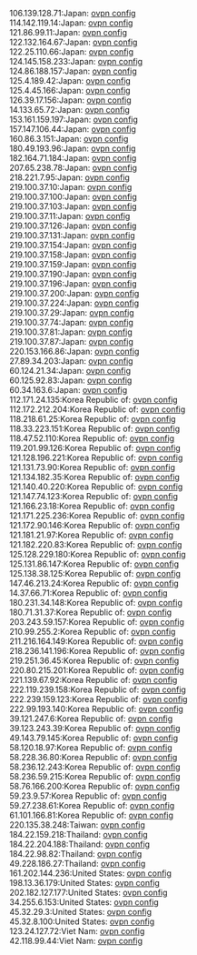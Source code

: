 106.139.128.71:Japan: [ovpn config](vpn/106_139_128_71.ovpn)  
114.142.119.14:Japan: [ovpn config](vpn/114_142_119_14.ovpn)  
121.86.99.11:Japan: [ovpn config](vpn/121_86_99_11.ovpn)  
122.132.164.67:Japan: [ovpn config](vpn/122_132_164_67.ovpn)  
122.25.110.66:Japan: [ovpn config](vpn/122_25_110_66.ovpn)  
124.145.158.233:Japan: [ovpn config](vpn/124_145_158_233.ovpn)  
124.86.188.157:Japan: [ovpn config](vpn/124_86_188_157.ovpn)  
125.4.189.42:Japan: [ovpn config](vpn/125_4_189_42.ovpn)  
125.4.45.166:Japan: [ovpn config](vpn/125_4_45_166.ovpn)  
126.39.17.156:Japan: [ovpn config](vpn/126_39_17_156.ovpn)  
14.133.65.72:Japan: [ovpn config](vpn/14_133_65_72.ovpn)  
153.161.159.197:Japan: [ovpn config](vpn/153_161_159_197.ovpn)  
157.147.106.44:Japan: [ovpn config](vpn/157_147_106_44.ovpn)  
160.86.3.151:Japan: [ovpn config](vpn/160_86_3_151.ovpn)  
180.49.193.96:Japan: [ovpn config](vpn/180_49_193_96.ovpn)  
182.164.71.184:Japan: [ovpn config](vpn/182_164_71_184.ovpn)  
207.65.238.78:Japan: [ovpn config](vpn/207_65_238_78.ovpn)  
218.221.7.95:Japan: [ovpn config](vpn/218_221_7_95.ovpn)  
219.100.37.10:Japan: [ovpn config](vpn/219_100_37_10.ovpn)  
219.100.37.100:Japan: [ovpn config](vpn/219_100_37_100.ovpn)  
219.100.37.103:Japan: [ovpn config](vpn/219_100_37_103.ovpn)  
219.100.37.11:Japan: [ovpn config](vpn/219_100_37_11.ovpn)  
219.100.37.126:Japan: [ovpn config](vpn/219_100_37_126.ovpn)  
219.100.37.131:Japan: [ovpn config](vpn/219_100_37_131.ovpn)  
219.100.37.154:Japan: [ovpn config](vpn/219_100_37_154.ovpn)  
219.100.37.158:Japan: [ovpn config](vpn/219_100_37_158.ovpn)  
219.100.37.159:Japan: [ovpn config](vpn/219_100_37_159.ovpn)  
219.100.37.190:Japan: [ovpn config](vpn/219_100_37_190.ovpn)  
219.100.37.196:Japan: [ovpn config](vpn/219_100_37_196.ovpn)  
219.100.37.200:Japan: [ovpn config](vpn/219_100_37_200.ovpn)  
219.100.37.224:Japan: [ovpn config](vpn/219_100_37_224.ovpn)  
219.100.37.29:Japan: [ovpn config](vpn/219_100_37_29.ovpn)  
219.100.37.74:Japan: [ovpn config](vpn/219_100_37_74.ovpn)  
219.100.37.81:Japan: [ovpn config](vpn/219_100_37_81.ovpn)  
219.100.37.87:Japan: [ovpn config](vpn/219_100_37_87.ovpn)  
220.153.166.86:Japan: [ovpn config](vpn/220_153_166_86.ovpn)  
27.89.34.203:Japan: [ovpn config](vpn/27_89_34_203.ovpn)  
60.124.21.34:Japan: [ovpn config](vpn/60_124_21_34.ovpn)  
60.125.92.83:Japan: [ovpn config](vpn/60_125_92_83.ovpn)  
60.34.163.6:Japan: [ovpn config](vpn/60_34_163_6.ovpn)  
112.171.24.135:Korea Republic of: [ovpn config](vpn/112_171_24_135.ovpn)  
112.172.212.204:Korea Republic of: [ovpn config](vpn/112_172_212_204.ovpn)  
118.218.61.25:Korea Republic of: [ovpn config](vpn/118_218_61_25.ovpn)  
118.33.223.151:Korea Republic of: [ovpn config](vpn/118_33_223_151.ovpn)  
118.47.52.110:Korea Republic of: [ovpn config](vpn/118_47_52_110.ovpn)  
119.201.99.126:Korea Republic of: [ovpn config](vpn/119_201_99_126.ovpn)  
121.128.196.221:Korea Republic of: [ovpn config](vpn/121_128_196_221.ovpn)  
121.131.73.90:Korea Republic of: [ovpn config](vpn/121_131_73_90.ovpn)  
121.134.182.35:Korea Republic of: [ovpn config](vpn/121_134_182_35.ovpn)  
121.140.40.220:Korea Republic of: [ovpn config](vpn/121_140_40_220.ovpn)  
121.147.74.123:Korea Republic of: [ovpn config](vpn/121_147_74_123.ovpn)  
121.166.23.18:Korea Republic of: [ovpn config](vpn/121_166_23_18.ovpn)  
121.171.225.236:Korea Republic of: [ovpn config](vpn/121_171_225_236.ovpn)  
121.172.90.146:Korea Republic of: [ovpn config](vpn/121_172_90_146.ovpn)  
121.181.21.97:Korea Republic of: [ovpn config](vpn/121_181_21_97.ovpn)  
121.182.220.83:Korea Republic of: [ovpn config](vpn/121_182_220_83.ovpn)  
125.128.229.180:Korea Republic of: [ovpn config](vpn/125_128_229_180.ovpn)  
125.131.86.147:Korea Republic of: [ovpn config](vpn/125_131_86_147.ovpn)  
125.138.38.125:Korea Republic of: [ovpn config](vpn/125_138_38_125.ovpn)  
147.46.213.24:Korea Republic of: [ovpn config](vpn/147_46_213_24.ovpn)  
14.37.66.71:Korea Republic of: [ovpn config](vpn/14_37_66_71.ovpn)  
180.231.34.148:Korea Republic of: [ovpn config](vpn/180_231_34_148.ovpn)  
180.71.31.37:Korea Republic of: [ovpn config](vpn/180_71_31_37.ovpn)  
203.243.59.157:Korea Republic of: [ovpn config](vpn/203_243_59_157.ovpn)  
210.99.255.2:Korea Republic of: [ovpn config](vpn/210_99_255_2.ovpn)  
211.216.164.149:Korea Republic of: [ovpn config](vpn/211_216_164_149.ovpn)  
218.236.141.196:Korea Republic of: [ovpn config](vpn/218_236_141_196.ovpn)  
219.251.36.45:Korea Republic of: [ovpn config](vpn/219_251_36_45.ovpn)  
220.80.215.201:Korea Republic of: [ovpn config](vpn/220_80_215_201.ovpn)  
221.139.67.92:Korea Republic of: [ovpn config](vpn/221_139_67_92.ovpn)  
222.119.239.158:Korea Republic of: [ovpn config](vpn/222_119_239_158.ovpn)  
222.239.159.123:Korea Republic of: [ovpn config](vpn/222_239_159_123.ovpn)  
222.99.193.140:Korea Republic of: [ovpn config](vpn/222_99_193_140.ovpn)  
39.121.247.6:Korea Republic of: [ovpn config](vpn/39_121_247_6.ovpn)  
39.123.243.39:Korea Republic of: [ovpn config](vpn/39_123_243_39.ovpn)  
49.143.79.145:Korea Republic of: [ovpn config](vpn/49_143_79_145.ovpn)  
58.120.18.97:Korea Republic of: [ovpn config](vpn/58_120_18_97.ovpn)  
58.228.36.80:Korea Republic of: [ovpn config](vpn/58_228_36_80.ovpn)  
58.236.12.243:Korea Republic of: [ovpn config](vpn/58_236_12_243.ovpn)  
58.236.59.215:Korea Republic of: [ovpn config](vpn/58_236_59_215.ovpn)  
58.76.166.200:Korea Republic of: [ovpn config](vpn/58_76_166_200.ovpn)  
59.23.9.57:Korea Republic of: [ovpn config](vpn/59_23_9_57.ovpn)  
59.27.238.61:Korea Republic of: [ovpn config](vpn/59_27_238_61.ovpn)  
61.101.166.81:Korea Republic of: [ovpn config](vpn/61_101_166_81.ovpn)  
220.135.38.248:Taiwan: [ovpn config](vpn/220_135_38_248.ovpn)  
184.22.159.218:Thailand: [ovpn config](vpn/184_22_159_218.ovpn)  
184.22.204.188:Thailand: [ovpn config](vpn/184_22_204_188.ovpn)  
184.22.98.82:Thailand: [ovpn config](vpn/184_22_98_82.ovpn)  
49.228.186.27:Thailand: [ovpn config](vpn/49_228_186_27.ovpn)  
161.202.144.236:United States: [ovpn config](vpn/161_202_144_236.ovpn)  
198.13.36.179:United States: [ovpn config](vpn/198_13_36_179.ovpn)  
202.182.127.177:United States: [ovpn config](vpn/202_182_127_177.ovpn)  
34.255.6.153:United States: [ovpn config](vpn/34_255_6_153.ovpn)  
45.32.29.3:United States: [ovpn config](vpn/45_32_29_3.ovpn)  
45.32.8.100:United States: [ovpn config](vpn/45_32_8_100.ovpn)  
123.24.127.72:Viet Nam: [ovpn config](vpn/123_24_127_72.ovpn)  
42.118.99.44:Viet Nam: [ovpn config](vpn/42_118_99_44.ovpn)  
